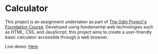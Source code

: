 # Calculator

This project is an assignment undertaken as part of [The Odin Project's Foundation Course](https://www.theodinproject.com/lessons/foundations-calculator). Developed using fundamental web technologies such as HTML, CSS, and JavaScript, this project aims to create a user-friendly basic calculator accessible through a web browser.

Live demo: [Here](https://jnssvdl.github.io/calculator/)